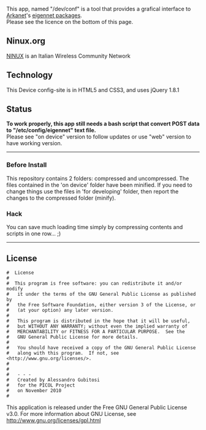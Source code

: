 This app, named "/dev/conf" is a tool that provides a grafical interface to [Arkanet](https://github.com/arkanet)'s [eigennet packages](https://github.com/arkanet/eigennet-packages).  
Please see the licence on the bottom of this page.

## Ninux.org
[NINUX](http://wiki.ninux.org/) is an Italian Wireless Community Network

## Technology
This Device config-site is in HTML5 and CSS3, and uses jQuery 1.8.1

## Status
**To work properly, this app still needs a bash script that convert POST data to "/etc/config/eigennet" text file.**  
Please see "on device" version to follow updates or use "web" version to have working version.

----

### Before Install
This repository contains 2 folders: compressed and uncompressed.
The files contained in the 'on device' folder have been minified. If you need to change things use the files in 'for developing' folder, then report the changes to the compressed folder (minify).

### Hack
You can save much loading time simply by compressing contents and scripts in one row... ;)

----

## License
    #  License
    #  
    #  This program is free software: you can redistribute it and/or modify
    #	it under the terms of the GNU General Public License as published by
    #	the Free Software Foundation, either version 3 of the License, or
    #	(at your option) any later version.
    #
    #	This program is distributed in the hope that it will be useful,
    #	but WITHOUT ANY WARRANTY; without even the implied warranty of
    #	MERCHANTABILITY or FITNESS FOR A PARTICULAR PURPOSE.  See the
    #	GNU General Public License for more details.
    #
    #	You should have received a copy of the GNU General Public License
    #	along with this program.  If not, see <http://www.gnu.org/licenses/>.
    #
    #
    #	- - -
    #	Created by Alessandro Gubitosi
    #	for the PICOL Project
    #	on November 2010
    #    

This application is released under the Free GNU General Public License v3.0.
For more information about GNU License, see http://www.gnu.org/licenses/gpl.html